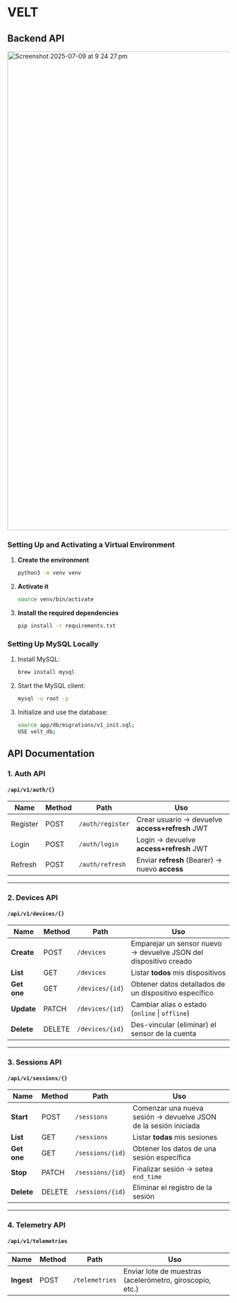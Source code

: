 # VELT
## Backend API
<img width="1085" alt="Screenshot 2025-07-09 at 9 24 27 pm" src="https://github.com/user-attachments/assets/35f54ee0-6620-47a4-99e4-eea88baa00c6" />

### Setting Up and Activating a Virtual Environment

1. **Create the environment**  
    ```bash
    python3 -m venv venv
    ```

2. **Activate it**  
    ```bash
    source venv/bin/activate
    ```

3. **Install the required dependencies**  
    ```bash
    pip install -r requirements.txt
    ```
    
### Setting Up MySQL Locally
1. Install MySQL:
   ```bash
   brew install mysql
   ```
2. Start the MySQL client:
   ```bash
   mysql -u root -p
   ```
3. Initialize and use the database:
   ```bash
   source app/db/migrations/v1_init.sql;
   USE velt_db;
   ```

## API Documentation

### 1. Auth API 
#### `/api/v1/auth/{}`

| Name   | Method | Path             | Uso                                             |
| -- | ------ | ---------------- | ----------------------------------------------- |
|  Register  | POST   | `/auth/register` | Crear usuario → devuelve **access+refresh** JWT |
|  Login  | POST   | `/auth/login`    | Login → devuelve **access+refresh** JWT         |
|   Refresh | POST   | `/auth/refresh`  | Enviar **refresh** (Bearer) → nuevo **access**  |

---

### 2. Devices API  
#### `/api/v1/devices/{}`

| Name          | Method | Path            | Uso                                                              |
|---------------|--------|-----------------|------------------------------------------------------------------|
|  **Create**   | POST   | `/devices`      | Emparejar un sensor nuevo → devuelve JSON del dispositivo creado |
|  **List**     | GET    | `/devices`      | Listar **todos** mis dispositivos                                |
|  **Get one**  | GET    | `/devices/{id}` | Obtener datos detallados de un dispositivo específico            |
|  **Update**   | PATCH  | `/devices/{id}` | Cambiar alias o estado (`online` \| `offline`)                   |
|  **Delete**   | DELETE | `/devices/{id}` | Des-vincular (eliminar) el sensor de la cuenta                   |

---

### 3. Sessions API  
#### `/api/v1/sessions/{}`

| Name        | Method | Path              | Uso                                                                 |
|-------------|--------|-------------------|---------------------------------------------------------------------|
| **Start**   | POST   | `/sessions`       | Comenzar una nueva sesión → devuelve JSON de la sesión iniciada     |
| **List**    | GET    | `/sessions`       | Listar **todas** mis sesiones                                       |
| **Get one** | GET    | `/sessions/{id}`  | Obtener los datos de una sesión específica                          |
| **Stop**    | PATCH  | `/sessions/{id}`  | Finalizar sesión → setea `end_time`                                 |
| **Delete**  | DELETE | `/sessions/{id}`  | Eliminar el registro de la sesión                                   |

---

### 4. Telemetry API  
#### `/api/v1/telemetries`

| Name      | Method | Path         | Uso                                                               |
|-----------|--------|--------------|-------------------------------------------------------------------|
| **Ingest**| POST   | `/telemetries` | Enviar lote de muestras (acelerómetro, giroscopio, etc.)   |
